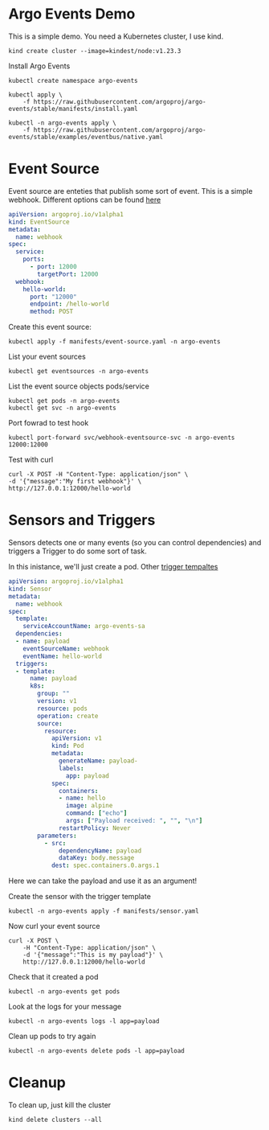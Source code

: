 # Argo Events Demo

This is a simple demo. You need a Kubernetes cluster, I use kind.

```shell
kind create cluster --image=kindest/node:v1.23.3
```

Install Argo Events

```shell
kubectl create namespace argo-events

kubectl apply \
    -f https://raw.githubusercontent.com/argoproj/argo-events/stable/manifests/install.yaml

kubectl -n argo-events apply \
    -f https://raw.githubusercontent.com/argoproj/argo-events/stable/examples/eventbus/native.yaml
```

# Event Source

Event source are enteties that publish some sort of event. This is a simple webhook. Different options can be found [here](https://github.com/argoproj/argo-events/blob/master/api/event-source.md#eventsourcespec)

```yaml
apiVersion: argoproj.io/v1alpha1
kind: EventSource
metadata:
  name: webhook
spec:
  service:
    ports:
      - port: 12000
        targetPort: 12000
  webhook:
    hello-world:
      port: "12000"
      endpoint: /hello-world
      method: POST
```

Create this event source:

```shell
kubectl apply -f manifests/event-source.yaml -n argo-events
```

List your event sources

```shell
kubectl get eventsources -n argo-events
```

List the event source objects pods/service

```shell
kubectl get pods -n argo-events
kubectl get svc -n argo-events
```

Port fowrad to test hook

```shell
kubectl port-forward svc/webhook-eventsource-svc -n argo-events 12000:12000
```

Test with curl

```shell
curl -X POST -H "Content-Type: application/json" \
-d '{"message":"My first webhook"}' \
http://127.0.0.1:12000/hello-world
```

# Sensors and Triggers

Sensors detects one or many events (so you can control dependencies)
and triggers a Trigger to do some sort of task.

In this inistance, we'll just create a pod. Other [trigger tempaltes](https://github.com/argoproj/argo-events/blob/master/api/sensor.md#argoproj.io/v1alpha1.TriggerTemplate)

```yaml
apiVersion: argoproj.io/v1alpha1
kind: Sensor
metadata:
  name: webhook
spec:
  template:
    serviceAccountName: argo-events-sa
  dependencies:
  - name: payload
    eventSourceName: webhook
    eventName: hello-world
  triggers:
  - template:
      name: payload
      k8s:
        group: ""
        version: v1
        resource: pods
        operation: create
        source:
          resource:
            apiVersion: v1
            kind: Pod
            metadata:
              generateName: payload-
              labels:
                app: payload
            spec:
              containers:
              - name: hello
                image: alpine
                command: ["echo"]
                args: ["Payload received: ", "", "\n"]
              restartPolicy: Never
        parameters:
          - src:
              dependencyName: payload
              dataKey: body.message
            dest: spec.containers.0.args.1
```

Here we can take the payload and use it as an argument!

Create the sensor with the trigger template

```shell
kubectl -n argo-events apply -f manifests/sensor.yaml
```

Now curl your event source

```shell
curl -X POST \
    -H "Content-Type: application/json" \
    -d '{"message":"This is my payload"}' \
    http://127.0.0.1:12000/hello-world
```

Check that it created a pod

```shell
kubectl -n argo-events get pods
```

Look at the logs for your message

```shell
kubectl -n argo-events logs -l app=payload
```

Clean up pods to try again

```shell
kubectl -n argo-events delete pods -l app=payload
```

# Cleanup

To clean up, just kill the cluster

```shell
kind delete clusters --all
```
